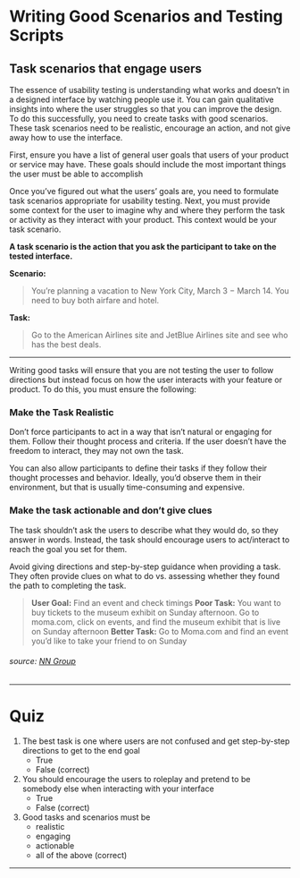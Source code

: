 # Writing Good Scenarios and Testing Scripts

## Task scenarios that engage users

The essence of usability testing is understanding what works and doesn’t in a designed interface by watching people use it. You can gain qualitative insights into where the user struggles so that you can improve the design. To do this successfully, you need to create tasks with good scenarios. These task scenarios need to be realistic, encourage an action, and not give away how to use the interface.

First, ensure you have a list of general user goals that users of your product or service may have. These goals should include the most important things the user must be able to accomplish

Once you’ve figured out what the users’ goals are, you need to formulate task scenarios appropriate for usability testing. Next, you must provide some context for the user to imagine why and where they perform the task or activity as they interact with your product. This context would be your task scenario.

 **A task scenario is the action that you ask the participant to take on the tested interface.**

**Scenario:**
> You’re planning a vacation to New York City, March 3 − March 14. You need to buy both airfare and hotel. 

**Task:**
>Go to the American Airlines site and JetBlue Airlines site and see who has the best deals.

___

Writing good tasks will ensure that you are not testing the user to follow directions but instead focus on how the user interacts with your feature or product. To do this, you must ensure the following:

### Make the Task Realistic

Don’t force participants to act in a way that isn’t natural or engaging for them. Follow their thought process and criteria. If the user doesn’t have the freedom to interact, they may not own the task.

You can also allow participants to define their tasks if they follow their thought processes and behavior. Ideally, you’d observe them in their environment, but that is usually time-consuming and expensive.


### Make the task actionable and don’t give clues

The task shouldn’t ask the users to describe what they would do, so they answer in words. Instead, the task should encourage users to act/interact to reach the goal you set for them.

Avoid giving directions and step-by-step guidance when providing a task. They often provide clues on what to do vs. assessing whether they found the path to completing the task.

> **User Goal:** Find an event and check timings
**Poor Task:** You want to buy tickets to the museum exhibit on Sunday afternoon. Go to moma.com, click on events, and find the museum exhibit that is live on Sunday afternoon
**Better Task:** Go to Moma.com and find an event you’d like to take your friend to on Sunday

###### source: [NN Group](https://www.nngroup.com/topic/user-testing/)

___

# Quiz

1. The best task is one where users are not confused and get step-by-step directions to get to the end goal
	- True
	- False (correct)
2. You should encourage the users to roleplay and pretend to be somebody else when interacting with your interface
	- True
	- False (correct)
3. Good tasks and scenarios must be
	- realistic
	- engaging
	- actionable
	- all of the above (correct)

___
	